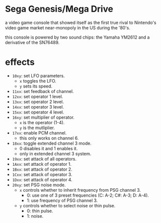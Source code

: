 # Sega Genesis/Mega Drive

a video game console that showed itself as the first true rival to Nintendo's video game market near-monopoly in the US during the '80's.

this console is powered by two sound chips: the Yamaha YM2612 and a derivative of the SN76489.

# effects

- `10xy`: set LFO parameters.
  - `x` toggles the LFO.
  - `y` sets its speed.
- `11xx`: set feedback of channel.
- `12xx`: set operator 1 level.
- `13xx`: set operator 2 level.
- `14xx`: set operator 3 level.
- `15xx`: set operator 4 level.
- `16xy`: set multiplier of operator.
  - `x` is the operator (1-4).
  - `y` is the mutliplier.
- `17xx`: enable PCM channel.
  - this only works on channel 6.
- `18xx`: toggle extended channel 3 mode.
  - 0 disables it and 1 enables it.
  - only in extended channel 3 system.
- `19xx`: set attack of all operators.
- `1Axx`: set attack of operator 1.
- `1Bxx`: set attack of operator 2.
- `1Cxx`: set attack of operator 3.
- `1Dxx`: set attack of operator 4.
- `20xy`: set PSG noise mode.
  - `x` controls whether to inherit frequency from PSG channel 3.
    - 0: use one of 3 preset frequencies (C: A-2; C#: A-3; D: A-4).
    - 1: use frequency of PSG channel 3.
  - `y` controls whether to select noise or thin pulse.
    - 0: thin pulse.
    - 1: noise.
